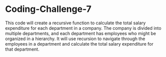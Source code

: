 # Coding-Challenge-7
This code will create a recursive function to calculate the total salary expenditure for each department in a company. The company is divided into multiple departments, and each department has employees who might be organized in a hierarchy. It will use recursion to navigate through the employees in a department and calculate the total salary expenditure for that department.
